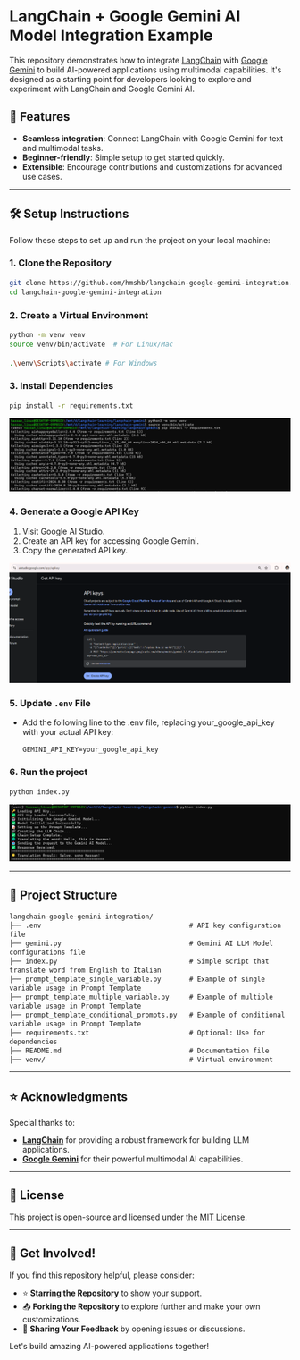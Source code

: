 # LangChain + Google Gemini AI Model Integration Example

This repository demonstrates how to integrate [LangChain](https://github.com/hwchase17/langchain) with [Google Gemini](https://ai.google/) to build AI-powered applications using multimodal capabilities. It's designed as a starting point for developers looking to explore and experiment with LangChain and Google Gemini AI.

## 🚀 Features
- **Seamless integration**: Connect LangChain with Google Gemini for text and multimodal tasks.
- **Beginner-friendly**: Simple setup to get started quickly.
- **Extensible**: Encourage contributions and customizations for advanced use cases.

---

## 🛠️ Setup Instructions

Follow these steps to set up and run the project on your local machine:

### 1. Clone the Repository
```bash
git clone https://github.com/hmshb/langchain-google-gemini-integration.git
cd langchain-google-gemini-integration
```

### 2. Create a Virtual Environment
```bash
python -m venv venv
source venv/bin/activate  # For Linux/Mac

.\venv\Scripts\activate # For Windows
```

### 3. Install Dependencies
```bash
pip install -r requirements.txt
```

![img.png](img.png)

### 4. Generate a Google API Key
1. Visit Google AI Studio.
2. Create an API key for accessing Google Gemini.
3. Copy the generated API key.

![img_1.png](img_1.png)

### 5. Update ```.env``` File
 - Add the following line to the .env file, replacing your_google_api_key with your actual API key:
    ```
    GEMINI_API_KEY=your_google_api_key
    ```
   
### 6. Run the project
```bash
python index.py
```

![img_2.png](img_2.png)

---

## 📂 Project Structure
```
langchain-google-gemini-integration/
├── .env                                     # API key configuration file
├── gemini.py                                # Gemini AI LLM Model configurations file
├── index.py                                 # Simple script that translate word from English to Italian
├── prompt_template_single_variable.py       # Example of single variable usage in Prompt Template
├── prompt_template_multiple_variable.py     # Example of multiple variable usage in Prompt Template
├── prompt_template_conditional_prompts.py   # Example of conditional variable usage in Prompt Template
├── requirements.txt                         # Optional: Use for dependencies
├── README.md                                # Documentation file
├── venv/                                    # Virtual environment
```

---

## ⭐ Acknowledgments

Special thanks to:

- **[LangChain](https://github.com/hwchase17/langchain)** for providing a robust framework for building LLM applications.
- **[Google Gemini](https://ai.google/)** for their powerful multimodal AI capabilities.

---

## 📜 License

This project is open-source and licensed under the [MIT License](LICENSE).

---

## 📢 Get Involved!

If you find this repository helpful, please consider:

- ⭐ **Starring the Repository** to show your support.
- 📤 **Forking the Repository** to explore further and make your own customizations.
- 💬 **Sharing Your Feedback** by opening issues or discussions.

Let's build amazing AI-powered applications together!